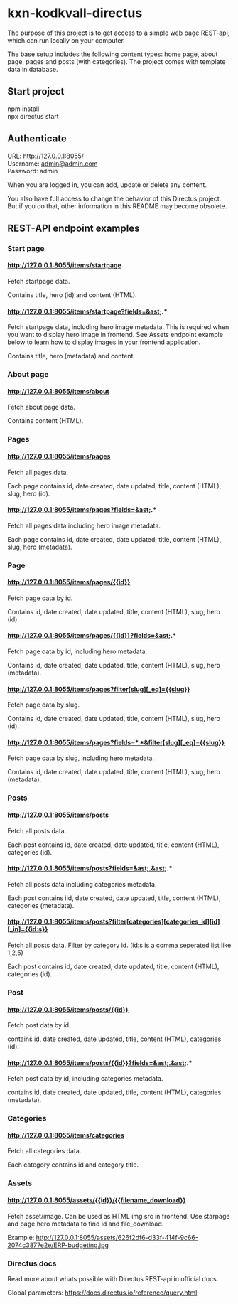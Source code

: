 # kxn-kodkvall-directus  
The purpose of this project is to get access to a simple web page REST-api, which can run locally on your computer.  

The base setup includes the following content types: home page, about page, pages and posts (with categories). The project comes with template data in database.

## Start project
npm install  
npx directus start  

## Authenticate
URL: http://127.0.0.1:8055/  
Username: admin@admin.com  
Password: admin  

When you are logged in, you can add, update or delete any content.  

You also have full access to change the behavior of this Directus project. But if you do that, other information in this README may become obsolete.  

## REST-API endpoint examples

### Start page

#### http://127.0.0.1:8055/items/startpage
Fetch startpage data.  
  
Contains title, hero (id) and content (HTML).

#### http://127.0.0.1:8055/items/startpage?fields=&ast;.&ast;
Fetch startpage data, including hero image metadata. This is required when you want to display hero image in frontend. See Assets endpoint example below to learn how to display images in your frontend application.  
  
Contains title, hero (metadata) and content.

### About page 
#### http://127.0.0.1:8055/items/about  
Fetch about page data.  

Contains content (HTML).  

### Pages
#### http://127.0.0.1:8055/items/pages
Fetch all pages data.  

Each page contains id, date created, date updated, title, content (HTML), slug, hero (id).

#### http://127.0.0.1:8055/items/pages?fields=&ast;.&ast;  
Fetch all pages data including hero image metadata.  

Each page contains id, date created, date updated, title, content (HTML), slug, hero (metadata).  

### Page
#### http://127.0.0.1:8055/items/pages/{{id}}
Fetch page data by id.  
  
Contains id, date created, date updated, title, content (HTML), slug, hero (id).  

#### http://127.0.0.1:8055/items/pages/{{id}}?fields=&ast;.&ast;  
Fetch page data by id, including hero metadata.  
  
Contains id, date created, date updated, title, content (HTML), slug, hero (metadata).  

#### http://127.0.0.1:8055/items/pages?filter[slug][_eq]={{slug}}
Fetch page data by slug.  
  
Contains id, date created, date updated, title, content (HTML), slug, hero (id).  

#### http://127.0.0.1:8055/items/pages?fields=*.*&filter[slug][_eq]={{slug}}
Fetch page data by slug, including hero metadata.  
  
Contains id, date created, date updated, title, content (HTML), slug, hero (metadata).  

### Posts
#### http://127.0.0.1:8055/items/posts
Fetch all posts data.  

Each post contains id, date created, date updated, title, content (HTML), categories (id).  

#### http://127.0.0.1:8055/items/posts?fields=&ast;.&ast;.&ast;  
Fetch all posts data including categories metadata.  

Each post contains iid, date created, date updated, title, content (HTML), categories (metadata).  

#### http://127.0.0.1:8055/items/posts?filter[categories][categories_id][id][_in]={{id:s}}
Fetch all posts data. Filter by category id. (id:s is a comma seperated list like 1,2,5)  

Each post contains id, date created, date updated, title, content (HTML), categories (id).  

### Post
#### http://127.0.0.1:8055/items/posts/{{id}}
Fetch post data by id.  
  
contains id, date created, date updated, title, content (HTML), categories (id).   

#### http://127.0.0.1:8055/items/posts/{{id}}?fields=&ast;.&ast;.&ast;  
Fetch post data by id, including categories metadata.  
  
contains id, date created, date updated, title, content (HTML), categories (metadata).  

### Categories

#### http://127.0.0.1:8055/items/categories
Fetch all categories data.  

Each category contains id and category title.

### Assets
#### http://127.0.0.1:8055/assets/{{id}}/{{filename_download}}
Fetch asset/image. Can be used as HTML img src in frontend. Use starpage and page hero metadata to find id and file_download.  
  
Example: http://127.0.0.1:8055/assets/626f2df6-d33f-414f-9c66-2074c3877e2e/ERP-budgeting.jpg  

### Directus docs
Read more about whats possible with Directus REST-api in official docs.  

Global parameters: https://docs.directus.io/reference/query.html

